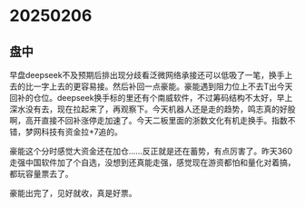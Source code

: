 # 20250206

## 盘中

早盘deepseek不及预期后排出现分歧看泛微网络承接还可以低吸了一笔，换手上去的比一字上去的更容易接。然后补回一点豪能。豪能遇到阻力位上不去T出今天回补的仓位。deepseek换手标的里还有个南威软件，不过筹码结构不太好，早上深水没有去，现在拉起来了，再观察下。今天机器人还是走的趋势，鸣志真的好股啊，高开直接不回补涨停走加速了。今天二板里面的浙数文化有机走换手。指数不错，梦网科技有资金拉+7追的。

豪能这个分时感觉大资金还在加仓……反正就是还在蓄势，有点厉害了。昨天360走强中国软件加了个自选，没想到还真能走强，感觉现在游资都怕和量化对着搞，都玩容量票去了。

豪能出完了，见好就收，真是好票。
